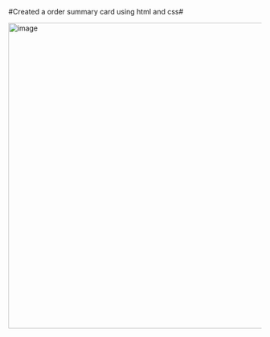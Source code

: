 #Created a order summary card using html and css#



<img width="608" alt="image" src="https://user-images.githubusercontent.com/96752472/183996528-c3f0199e-ab6c-470b-9827-10a72a8a9d19.png">
